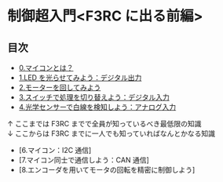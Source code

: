 # 制御超入門<F3RC に出る前編>

## 目次
- [0.マイコンとは？](./intro.md)
- [1.LED を光らせてみよう：デジタル出力](./B1_DigitalOut_explain.md)
- [2.モーターを回してみよう](./B2_PwmOut_explain.md)
- [3.スイッチで処理を切り替えよう：デジタル入力](./B3_DigitalIn_explain.md)
- [4.光学センサーで白線を検知しよう：アナログ入力](./B4_AnalogIn_explain.md)

↑ ここまでは F3RC までで全員が知っているべき最低限の知識<br>
↓ ここからは F3RC までに一人でも知っていればなんとかなる知識

- [6.マイコン：I2C 通信]
- [7.マイコン同士で通信しよう：CAN 通信]
- [8.エンコーダを用いてモータの回転を精密に制御しよう]
